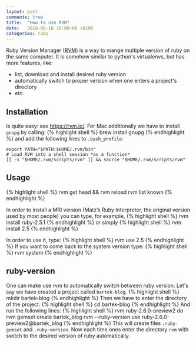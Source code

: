 ```yaml
---
layout: post
comments: true
title:  "How to use RVM"
date:   2018-06-16 18:00:00 +0200
categories: ruby
---
```


Ruby Version Manager ([RVM](https://rvm.io/)) is a way to mange multiple version of ruby on the 
same computer. It is somehow similar to python's virtualenvs, but has more features, like:
* list, download and install desired ruby version
* automatically switch to proper version when one enters a project's directory
* etc.

## Installation

Is quite easy: see <https://rvm.io/>. For Mac additionally we have to install `gnupg` by calling:
{% highlight shell %}
brew install gnupg
{% endhighlight %}
and add the following lines to `.bash_profile`:

``` shell
export PATH="$PATH:$HOME/.rvm/bin"
# Load RVM into a shell session *as a function*
[[ -s "$HOME/.rvm/scripts/rvm" ]] && source "$HOME/.rvm/scripts/rvm" 
```

## Usage

{% highlight shell %}
rvm get head && rvm reload
rvm list known
{% endhighlight %}

In order to install a MRI version (Matz’s Ruby Interpreter, 
the original version used by most people) you can type, for example,
{% highlight shell %}
rvm install ruby-2.5.1
{% endhighlight %}
or simply
{% highlight shell %}
rvm install 2.5
{% endhighlight %}

In order to use it, type:
{% highlight shell %}
rvm use 2.5
{% endhighlight %}
If you want to come back to the system version type:
{% highlight shell %}
rvm system
{% endhighlight %}

## ruby-version

One can make use rvm to automatically switch between ruby version. Let's say we have created a 
project called `bartek-blog`. 
{% highlight shell %}
mkdir bartek-blog
{% endhighlight %}
Then we have to enter the directory of the project.
{% highlight shell %}
cd bartek-blog
{% endhighlight %}
And run the following lines:
{% highlight shell %}
rvm ruby-2.6.0-preview2 do rvm gemset create bartek_blog
rvm --ruby-version use ruby-2.6.0-preview2@bartek_blog
{% endhighlight %}
This will create files `.ruby-gemset` and `.ruby-version`. Now each time ones enter the directory 
`rvm` with switch to the desired version of ruby automatically.

